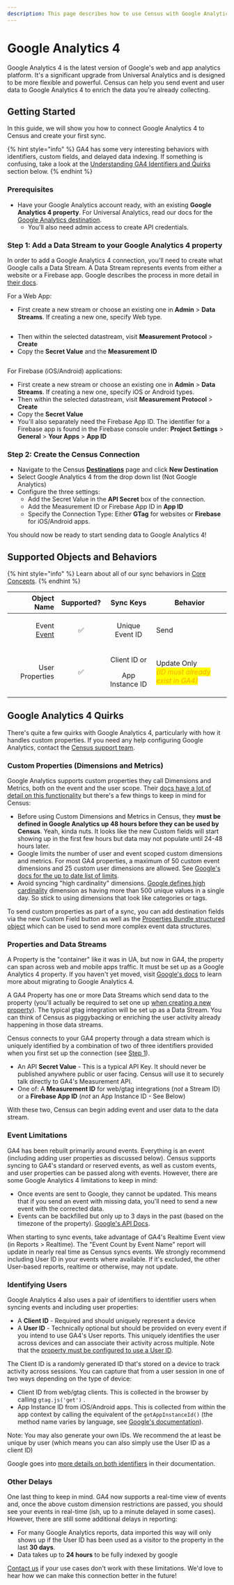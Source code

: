 ```yaml
---
description: This page describes how to use Census with Google Analytics 4
---
```


# Google Analytics 4

Google Analytics 4 is the latest version of Google's web and app analytics platform. It's a significant upgrade from Universal Analytics and is designed to be more flexible and powerful. Census can help you send event and user data to Google Analytics 4 to enrich the data you're already collecting.

## Getting Started

In this guide, we will show you how to connect Google Analytics 4 to Census and create your first sync.

{% hint style="info" %}
GA4 has some very interesting behaviors with identifiers, custom fields, and delayed data indexing. If something is confusing, take a look at the [Understanding GA4 Identifiers and Quirks](google-analytics-four.md#things-to-know) section below.
{% endhint %}

### Prerequisites

* Have your Google Analytics account ready, with an existing **Google Analytics 4 property**. For Universal Analytics, read our docs for the [Google Analytics destination](google-analytics.md).
  * You'll also need admin access to create API credentials.

### Step 1: Add a Data Stream to your Google Analytics 4 property

In order to add a Google Analytics 4 connection, you'll need to create what Google calls a Data Stream. A Data Stream represents events from either a website or a Firebase app. Google describes the process in more detail in [their docs](https://developers.google.com/analytics/devguides/collection/protocol/ga4/sending-events?client\_type=firebase#required\_parameters).

For a Web App:

* First create a new stream or choose an existing one in **Admin** > **Data Streams**. If creating a new one, specify Web type.

<figure><img src="../.gitbook/assets/screely-1667231371253.png" alt=""><figcaption></figcaption></figure>

* Then within the selected datastream, visit **Measurement Protocol** > **Create**
* Copy the **Secret Value** and the **Measurement ID**

<figure><img src="../.gitbook/assets/screely-1667231393306.png" alt=""><figcaption></figcaption></figure>

For Firebase (iOS/Android) applications:

* First create a new stream or choose an existing one in **Admin** > **Data Streams**. If creating a new one, specify iOS or Android types.
* Then within the selected datastream, visit **Measurement Protocol** > **Create**
* Copy the **Secret Value**
* You'll also separately need the Firebase App ID. The identifier for a Firebase app is found in the Firebase console under: **Project Settings** > **General** > **Your Apps** > **App ID**

### Step 2: **Create the Census Connection**

* Navigate to the Census [**Destinations**](https://app.getcensus.com/destinations) page and click **New Destination**
* Select Google Analytics 4 from the drop down list (Not Google Analytics)
* Configure the three settings:
  * Add the Secret Value in the **API Secret** box of the connection.
  * Add the Measurement ID or Firebase App ID in **App ID**
  * Specify the Connection Type: Either **GTag** for websites or **Firebase** for iOS/Android apps.

You should now be ready to start sending data to Google Analytics 4!

## Supported Objects and Behaviors <a href="#supported-objects-and-sync-behaviors" id="supported-objects-and-sync-behaviors"></a>

{% hint style="info" %}
Learn about all of our sync behaviors in [Core Concepts](../basics/core-concept/#sync-behaviors).
{% endhint %}

|                                                                                                               **Object Name** | **Supported?** |               **Sync Keys**               | **Behavior**                                                                                     |
|------------------------------------------------------------------------------------------------------------------------------:| :------------: | :---------------------------------------: |--------------------------------------------------------------------------------------------------|
|      <p>Event<br><a href="../basics/data-models-and-entities/defining-source-data/events/#defining-event-syncs">Event</a></p> |        ✅       |              Unique Event ID              | Send                                                                                             |
|                                                                                                               User Properties |        ✅       | <p>Client ID or</p><p>App Instance ID</p> | <p>Update Only<br><em><mark style="color:orange;">(ID must already exist in GA4)</mark></em></p> |

## Google Analytics 4 Quirks

There's quite a few quirks with Google Analytics 4, particularly with how it handles custom properties. If you need any help configuring Google Analytics, contact the [Census support team](mailto:support@getcensus.com).

### Custom Properties (Dimensions and Metrics)

Google Analytics supports custom properties they call Dimensions and Metrics, both on the event and the user scope. Their [docs have a lot of detail on this functionality](https://support.google.com/analytics/answer/10075209?visit\_id=638028534254170289-3199207859\&rd=1) but there's a few things to keep in mind for Census:

* Before using Custom Dimensions and Metrics in Census, they **must be defined in Google Analytics up 48 hours before they can be used by Census**. Yeah, kinda nuts. It looks like the new Custom fields will start showing up in the first few hours but data may not populate until 24-48 hours later.
* Google limits the number of user and event scoped custom dimensions and metrics. For most GA4 properties, a maximum of 50 custom event dimensions and 25 custom user dimensions are allowed. See [Google's docs for the up to date list of limits](https://support.google.com/analytics/answer/10075209#limits).
* Avoid syncing "high cardinality" dimensions. [Google defines high cardinality](https://support.google.com/analytics/answer/12226705) dimension as having more than 500 unique values in a single day. So stick to using dimensions that look like categories or tags.

To send custom properties as part of a sync, you can add destination fields via the new Custom Field button as well as the [Properties Bundle structured object](../basics/data-defining/defining-source-data/events.md#using-the-properties-bundle) which can be used to send more complex event data structures.

### Properties and Data Streams

A Property is the "container" like it was in UA, but now in GA4, the property can span across web and mobile apps traffic. It must be set up as a Google Analytics 4 property. If you haven't yet moved, visit [Google's docs](https://support.google.com/analytics/answer/9744165?hl=en) to learn more about migrating to Google Analytics 4.

A GA4 Property has one or more Data Streams which send data to the property (you'll actually be required to set one up [when creating a new property](https://support.google.com/analytics/answer/9304153#stream)). The typical gtag integration will be set up as a Data Stream. You can think of Census as piggybacking or enriching the user activity already happening in those data streams.

Census connects to your GA4 property through a data stream which is uniquely identified by a combination of two of three identifiers provided when you first set up the connection (see [Step 1](google-analytics-four.md#step-1-add-a-data-stream-to-your-google-analytics-4-property)).

* An API **Secret Value** - This is a typical API Key. It should never be published anywhere public or user facing. Census will use it to securely talk directly to GA4's Measurement API.
* One of: A **Measurement ID** for web/gtag integrations (_not_ a Stream ID) or a **Firebase App ID** (_not_ an App Instance ID - See Below)

With these two, Census can begin adding event and user data to the data stream.

### Event Limitations

GA4 has been rebuilt primarily around events. Everything is an event (including adding user properties as discussed below). Census supports syncing to GA4's standard or reserved events, as well as custom events, and user properties can be passed along with events. However, there are some Google Analytics 4 limitations to keep in mind:

* Once events are sent to Google, they cannot be updated. This means that if you send an event with missing data, you'll need to send a new event with the corrected data.
* Events can be backfilled but only up to 3 days in the past (based on the timezone of the property). [Google's API Docs](https://developers.google.com/analytics/devguides/collection/protocol/ga4/reference?client\_type=gtag#payload\_post\_body).

When starting to sync events, take advantage of GA4's Realtime Event view (in Reports > Realtime). The "Event Count by Event Name" report will update in nearly real time as Census syncs events. We strongly recommend including User ID in your events where available. If it's excluded, the other User-based reports, realtime or otherwise, may not update.

### Identifying Users

Google Analytics 4 also uses a pair of identifiers to identifier users when syncing events and including user properties:

* A **Client ID** - Required and should uniquely represent a device
* A **User ID** - Technically optional but should be provided on every event if you intend to use GA4's User reports. This uniquely identifies the user across devices and can associate their activity across multiple. Note that the [property must be configured to use a User ID](https://support.google.com/analytics/answer/9213390#verify\_the\_reporting\_identity).

The Client ID is a randomly generated ID that's stored on a device to track activity across sessions. You can capture that from a user session in one of two ways depending on the type of device:

* Client ID from web/gtag clients. This is collected in the browser by calling `gtag.js('get')` .
* App Instance ID from iOS/Android apps. This is collected from within the app context by calling the equivalent of the `getAppInstanceId()` (the method name varies by language, see [Google's documentation](https://developers.google.com/analytics/devguides/collection/protocol/ga4/sending-events?client\_type=firebase#required\_parameters)).

Note: You may also generate your own IDs. We recommend the at least be unique by user (which means you can also simply use the User ID as a client ID)

Google goes into [more details on both identifiers](https://developers.google.com/analytics/devguides/collection/analyticsjs/cookies-user-id#getting\_the\_client\_id\_from\_the\_cookie) in their documentation.

### Other Delays

One last thing to keep in mind. GA4 now supports a real-time view of events and, once the above custom dimension restrictions are passed, you should see your events in real-time (ish, up to a minute delayed in some cases). However, there are still some additional delays in reporting:

* For many Google Analytics reports, data imported this way will only shows up if the User ID has been used as a visitor to the property in the last **30 days**.
* Data takes up to **24 hours** to be fully indexed by google

[Contact us](mailto:support@getcensus.com) if your use cases don't work with these limitations. We'd love to hear how we can make this connection better in the future!
